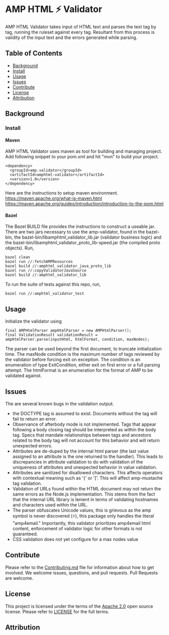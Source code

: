 # AMP HTML ⚡ Validator

AMP HTML Validator takes input of HTML text and parses the text tag by tag, running the ruleset against every tag. Resultant from this process is validity of the input text and the errors generated while parsing.

## Table of Contents

- [Background](#Background)
- [Install](#Install)
- [Usage](#Usage)
- [Issues](#Issues)
- [Contribute](#Contribute)
- [License](#License)
- [Attribution](#Attribution)

## Background

### Install

#### Maven

AMP HTML Validator uses maven as tool for building and managing project. Add following snippet to your pom.xml and hit "mvn" to build your project.

```
<dependency>
  <groupId>amp.validator</groupId>
  <artifactId>amphtml-validator</artifactId>
  <version>1.0</version>
</dependency>
```

Here are the instructions to setup maven environment.
https://maven.apache.org/what-is-maven.html
https://maven.apache.org/guides/introduction/introduction-to-the-pom.html

#### Bazel

The Bazel BUILD file provides the instructions to construct a useable jar. There are two jars necessary to use the amp-validator, found in the bazel-bin, the bazel-bin/libamphtml_validator_lib.jar (validator business logic) and the bazel-bin/libamphtml_validator_proto_lib-speed.jar (the compiled proto objects). Run,

```
bazel clean
bazel run //:fetchAMPResources
bazel build //:amphtml_validator_java_proto_lib
bazel run //:copyValidatorJavaSource
bazel build //:amphtml_validator_lib
```

To run the suite of tests against this repo, run,

```
bazel run //:amphtml_validator_test
```

## Usage

Initialize the validator using

```
final AMPHtmlParser ampHtmlParser = new AMPHtmlParser();
final ValidationResult validationResult = ampHtmlParser.parse(inputHtml, htmlFormat, condition, maxNodes);
```

The parser can be used beyond the first document, to truncate initialization time. The maxNode condition is the maximum number of tags reviewed by the validator before forcing exit on exception. The condition is an enumeration of type ExitCondition, either exit on first error or a full parsing attempt. The htmlFormat is an enumeration for the format of AMP to be validated against.

## Issues

The are several known bugs in the validation output.
- the DOCTYPE tag is assumed to exist. Documents without the tag will fail to return an error.
- Observance of afterbody mode is not implemented. Tags that appear following a body closing tag should be interpreted as within the body tag. Specs that mandate relationships between tags and ancestors related to the body tag will not account for this behavior and will return unexpected errors.
- Attributes are de-duped by the internal html parser (the last value assigned to an attribute is the one returned to the handler). This leads to discrepancies in attribute validation to do with validation of the uniqueness of attributes and unexpected behavior in value validation.
- Attributes are sanitized for disallowed characters. This affects operators with contextual meaning such as '{' or '['. This will affect amp-mustache tag validation.
- Validation of URLs found within the HTML document may not return the same errors as the Node.js implementation. This stems from the fact that the internal URL library is lenient in terms of validating hostnames and characters used within the URL.
- The parser obfuscates Unicode values, this is grievous as the amp symbol is never discovered (⚡), this package only handles the literal "amp4email."
Importantly, this validator prioritizes amp4email html content, enforcement of validator logic for other formats is not guaranteed.
- CSS validation does not yet configure for a max nodes value

## Contribute

Please refer to the [Contributing.md](Contributing.md) file for information about how to get involved. We welcome issues, questions, and pull requests. Pull Requests are welcome.

## License 

This project is licensed under the terms of the [Apache 2.0](LICENSE-Apache-2.0) open source license. Please refer to [LICENSE](LICENSE) for the full terms.

## Attribution
